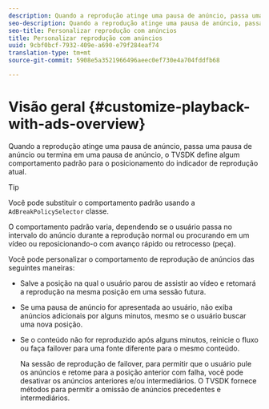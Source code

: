 ```yaml
---
description: Quando a reprodução atinge uma pausa de anúncio, passa uma pausa de anúncio ou termina em uma pausa de anúncio, o TVSDK define algum comportamento padrão para o posicionamento do indicador de reprodução atual.
seo-description: Quando a reprodução atinge uma pausa de anúncio, passa uma pausa de anúncio ou termina em uma pausa de anúncio, o TVSDK define algum comportamento padrão para o posicionamento do indicador de reprodução atual.
seo-title: Personalizar reprodução com anúncios
title: Personalizar reprodução com anúncios
uuid: 9cbf0bcf-7932-409e-a690-e79f284eaf74
translation-type: tm+mt
source-git-commit: 5908e5a3521966496aeec0ef730e4a704fddfb68

---
```



# Visão geral {#customize-playback-with-ads-overview}

Quando a reprodução atinge uma pausa de anúncio, passa uma pausa de anúncio ou termina em uma pausa de anúncio, o TVSDK define algum comportamento padrão para o posicionamento do indicador de reprodução atual.

>[!TIP]
>
>Você pode substituir o comportamento padrão usando a `AdBreakPolicySelector` classe.

O comportamento padrão varia, dependendo se o usuário passa no intervalo do anúncio durante a reprodução normal ou procurando em um vídeo ou reposicionando-o com avanço rápido ou retrocesso (peça).

Você pode personalizar o comportamento de reprodução de anúncios das seguintes maneiras:

* Salve a posição na qual o usuário parou de assistir ao vídeo e retomará a reprodução na mesma posição em uma sessão futura.
* Se uma pausa de anúncio for apresentada ao usuário, não exiba anúncios adicionais por alguns minutos, mesmo se o usuário buscar uma nova posição.
* Se o conteúdo não for reproduzido após alguns minutos, reinicie o fluxo ou faça failover para uma fonte diferente para o mesmo conteúdo.

   Na sessão de reprodução de failover, para permitir que o usuário pule os anúncios e retome para a posição anterior com falha, você pode desativar os anúncios anteriores e/ou intermediários. O TVSDK fornece métodos para permitir a omissão de anúncios precedentes e intermediários.